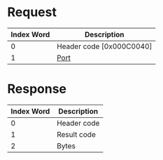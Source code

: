 # Request

| Index Word | Description                             |
|------------|-----------------------------------------|
| 0          | Header code \[0x000C0040\]              |
| 1          | [Port](Camera_Services#Port "wikilink") |

# Response

| Index Word | Description |
|------------|-------------|
| 0          | Header code |
| 1          | Result code |
| 2          | Bytes       |